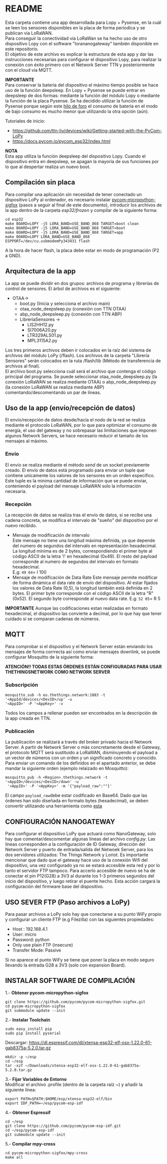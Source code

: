 README
================================================================================
Esta carpeta contiene una app desarrollada para Lopy + Pysense, en la cuál se leen los
sensores disponibles en la placa de forma períodica y se publican vía LoRaWAN.  
Para conseguir la conectividad vía LoRaWan se ha hecho uso de otro dispositivo
Lopy con el software "lorananogateway" también disponible en este repositorio.  
El objetivo de este archivo es explicar la estructura de esta app y dar las
instrucciones necesarias para configurar el dispositivo Lopy, para realizar la
conexión con éxito primero con el Network Server TTN y posteriormente con el
cloud vía MQTT.

__IMPORTANTE__  
Para conservar la batería del dispositivo el máximo tiempo posible se hace uso
de la función deepsleep. En Lopy + Pysense se puede entrar en deepsleep de dos
formas: mediante la función del módulo Lopy o mediante la función de la placa
Pysense. Se ha decidido utilizar la función de Pysense porque según este
[hilo de foro](https://forum.pycom.io/topic/1589/deep-sleep-summary/2) el
consumo de batería en el modo de bajo consumo es mucho menor que utilizando la
otra opción (aún).

Tutoriales de inicio:
* https://github.com/ttn-liv/devices/wiki/Getting-started-with-the-PyCom-LoPy  
* https://docs.pycom.io/pycom_esp32/index.html

__NOTA__  
Esta app utiliza la función deepsleep del dispositivo Lopy. Cuando el
dispositivo entra en deepsleep, se apagan la mayoría de sus funciones por lo que
 al despertar realiza un nuevo boot.  

Compilación sin placa
--------------------------------------------------------------------------------
Para compilar una aplicación sin necesidad de tener conectado un dispositivo
LoPy al ordenador, es necesario instalar
[pycom-micropython-sigfox](https://github.com/pycom/pycom-micropython-sigfox)
(pasos a seguir al final de este documento), introducir los archivos de la app
dentro de la carpeta _esp32/frozen_ y compilar de la siguiente forma:  
~~~
cd esp32
make BOARD=LOPY -j5 LORA_BAND=USE_BAND_868 TARGET=boot clean
make BOARD=LOPY -j5 LORA_BAND=USE_BAND_868 TARGET=boot
make BOARD=LOPY -j5 LORA_BAND=USE_BAND_868 TARGET=app
make BOARD=LOPY LORA_BAND=USE_BAND_868 ESPPORT=/dev/cu.usbmodemPy343431 flash
~~~
A la hora de hacer flash, la placa debe estar en modo de programación (P2 a GND).

Arquitectura de la app
--------------------------------------------------------------------------------
La app se puede dividir en dos grupos: archivos de programa y librerías de
control de sensores. El árbol de archivos es el siguiente:  
* OTAA->  
    * boot.py (Inicia y selecciona el archivo main)   
    * otaa_node_deepsleep.py (conexión con TTN OTAA)
    * abp_node_deepsleep.py (conexión con TTN ABP)  
    * LibreríaSensores ->
      * LIS2HH12.py  
      * SI7006A20.py
      * LTR329ALS01.py
      * MPL3115A2.py

Los tres primeros archivos deben ir colocados en la raíz del sistema de archivos
del módulo LoPy (/flash). Los archivos de la carpeta "Librería Sensores" serán
colocados en la ruta /flash/lib (Método de transferencia de archivos al final).  
El archivo boot.py selecciona cuál será el archivo que contenga el código
principal del programa. Se puede seleccionar otaa_node_deepsleep.py
(la conexión LoRaWAN se realiza mediante OTAA) o abp_node_deepsleep.py
(la conexión LoRaWAN se realiza mediante ABP) comentando/descomentando un par de
 líneas.

Uso de la app (envío/recepción de datos)
--------------------------------------------------------------------------------
El envío/recepción de datos desde/hacia el nodo de la red se realiza mediante el
protocolo LoRaWAN, por lo que para optimizar el consumo de energía, el uso del
gateway y no sobrepasar las limitaciones que imponen algunos Network Servers, se
 hace necesario reducir el tamaño de los mensajes al máximo.  
### Envío
El envío se realiza mediante el método _send_ de un socket previamente creado.
El envío de datos está programado para enviar un tuple que contiene unicamente
los valores de los sensores en un orden especifico. Este tuple es la minima
cantidad de información que se puede enviar, conteniendo el payload del mensaje
LoRaWAN solo la información necesaria.
### Recepción
La recepción de datos se realiza tras el envío de datos, si se recibe una cadena
 concreta, se modifica el intervalo de "sueño" del dispositivo por el nuevo
recibido.
* Mensaje de modificación de intervalo  
  Este mensaje no tiene una longitud máxima definida, ya que depende del numero
  de segundos del intervalo en representación hexadecimal. La longitud mínima es
  de 2 bytes, correspondiendo el primer byte al código ASCII de la letra 'I' en
  hexadecimal (0x49). El resto del payload corresponde al numero de segundos del
   intervalo en formato hexadecimal.  
  E.g: `49 64`= I 100
* Mensaje de modificación de Data Rate
  Este mensaje permite modificar de forma dinámica el data rate de envío del
  dispositivo. Al estar fijados los valores de Data Rate (0,5), la longitud
  también está definida en 2 bytes. El primer byte corresponde con el código
  ASCII de la letra "R" (0x52). El segundo byte corresponde al nuevo data rate.
  E.g: `52 05`= R 5

__IMPORTANTE__
Aunque las codificaciones estan realizadas en formato hexadecimal, el
dispositivo las convierte a decimal, por lo que hay que tener cuidado si se
comparan cadenas de números.



MQTT
--------------------------------------------------------------------------------
Para comprobar si el dispositivo y el Network Server están enviando los mensajes
 de forma corrrecta así como enviar mensajes downlink, se puede configurar
 Mosquitto de la siguiente forma:

__ATENCIÓN!! TODAS ESTAS ÓRDENES ESTÁN CONFIGURADAS PARA USAR THETHINGSNETWORK
COMO NETWORK SERVER__

### Subscripción
```
mosquitto_sub -h eu.thethings.network:1883 -t '<AppId/devices/<DevID>/up' -u
'<AppID>' -P '<AppKey>' -v
```
Todos los campos a rellenar pueden ser encontrados en la descripción de la app
creada en TTN.

### Publicación
La publicación se realizará a través del broker privado hacia el Network Server.
A partir de Network Server o más concretamente desde el Gateway, el protocolo
MQTT será sustituido a LoRaWAN, disminuyendo el payload a un vector de números
con un orden y un significado concreto y conocido.
Para enviar un comando de los definidos en el apartado anterior, se debe mandar
la siguiente orden (ejemplo relaizado en Mosquitto):
~~~
mosquitto_pub -h <Region>.thethings.network -t '<AppID>/devices/<DevID>/down' -u
 '<AppID>' -P '<AppKey>' -m '{"payload_raw":""}'
~~~
El campo `payload_raw`debe estar codificado en Base64. Dado que las órdenes han
sido diseñada en formato bytes (hexadecimal), se deben convertir utilizando una
herramienta como [esta](http://tomeko.net/online_tools/hex_to_base64.php?lang=en)


CONFIGURACIÓN NANOGATEWAY
-------------------------------------------------------------------------------
Para configurar el dispositivo LoPy que actuará como NanoGateway, solo hay que
comentar/descomentar algunas líneas del archivo _config.py_. Las líneas
corresponden a la configuración de ID Gateway, dirección del Network Server y
puerto de entrada/salida del Netwoek Server, para los dos servidores utilizados:
 The Things Network y Loriot.
Es importante mencionar que dado que el gateway hace uso de la conexión Wifi del
dispositivo, una vez configurado ya no se estará accesible esta red y por lo
tanto el servidor FTP tampoco. Para accerlo accesible de nuevo se ha de conectar
el pin P12(G28) a 3V3 al durante los 1-3 primeros segundos del inicio del
dispositivo, y luego retirar el puente hecho. Esta acción cargará la
configuración del firmware base del dispositivo.

USO SEVER FTP (Paso archivos a LoPy)
--------------------------------------------------------------------------------
Para pasar archivos a LoPy solo hay que conectarse a su punto WiFy propio y
configurar un cliente FTP (e.g Filezilla) con las siguientes propiedades:  
* Host : 192.168.4.1
* User: micro
* Password: python
* Only use plain FTP (insecure)
* Transfer Mode: Passive

Si no aparece el punto WiFy se tiene que poner la placa en modo seguro llevando
la entrada G28 a 3V3 (solo con expansion Board).

INSTALAR SOFTWARE DE COMPILACIÓN
--------------------------------------------------------------------------------
1.-  __Obtener pycom-micropython-sigfox__
~~~
git clone https://github.com/pycom/pycom-micropython-sigfox.git
cd pycom-micropython-sigfox
git submodule update --init
~~~
2.- __Instalar Toolchain__
~~~
sudo easy_install pip
sudo pip install pyserial
~~~
Descargar:
https://dl.espressif.com/dl/xtensa-esp32-elf-osx-1.22.0-61-gab8375a-5.2.0.tar.gz
~~~
mkdir -p ~/esp
cd ~/esp
tar -xzf ~/Downloads/xtensa-esp32-elf-osx-1.22.0-61-gab8375a-5.2.0.tar.gz
~~~
3.- __Fijar Variables de Entorno__  
Modificar el archivo .profile (dentro de la carpeta raíz ~) y añadir la
siguiente línea:
~~~
export PATH=$PATH:$HOME/esp/xtensa-esp32-elf/bin
export IDF_PATH=~/esp/pycom-esp-idf
~~~
4.- __Obtener Espressif__
~~~
cd ~/esp
git clone https://github.com/pycom/pycom-esp-idf.git
cd ~/esp/pycom-esp-idf
git submodule update --init
~~~
5.- __Compilar mpy-cross__  
~~~
cd pycom-micropython-sigfox/mpy-cross
make all
~~~
